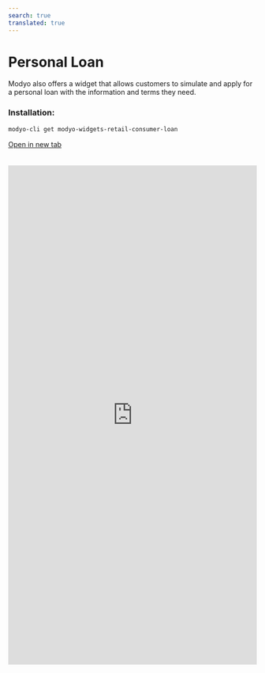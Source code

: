 ```yaml
---
search: true
translated: true
---
```


# Personal Loan

Modyo also offers a widget that allows customers to simulate and apply for a personal loan with the information and terms they need.

### Installation:

```bash
modyo-cli get modyo-widgets-retail-consumer-loan
```

[Open in new tab](https://widgets.modyo.com/personas/retail-consumer-loan)

<iframe id="widgetFrame" src="https://widgets.modyo.com/personas/retail-consumer-loan" width="100%"  frameBorder="0" style="min-height:1010px;overflow:auto;margin-top:20px;"/>

The default properties that the client can modify for its simulation and request are:

| Functionality         | Description                                                                                                                |
| :-------------------- | :------------------------------------------------------------------------------------------------------------------------- |
| Loan Amount           | The loan amount to be requested from to the institution.                                                                   |
| Payments              | Shows the total payment amounts for the requested personal loan.                                                           |
| Months of non-payment | This section allows customers to select the months of their grace period.                                                  |
| Grace period          | If necessary, customers can select non-payment dates for their personal loan.                                              |
| Destination account   | Corresponds to the account to which the requested loan amount will be deposited.                                           |
| Insurance             | Corresponds to the selection of insurances that the client will be able to request together with their loan, if necessary. |
|                       |

By selecting each of these options, the widget will display the amount and simulate the payment, along with a report of the attached credit details.

Lastly, a button will appear that allows the client to apply directly for the loan.

<script>

  export default {
    mounted() {

      function setIframeHeightCO(id, ht) {
          var ifrm = document.getElementById(id);
          if(ifrm) {
            ifrm.style.height = ht + 4 + "px";
          }
      }
      // iframed document sends its height using postMessage
      function handleDocHeightMsg(e) {
          // check origin
          if ( e.origin === 'https://widgets.modyo.com' ) {
              // parse data
              var data = JSON.parse( e.data );

              console.log('data:', data)
              // check data object
              if ( data['docHeight'] ) {
                  setIframeHeightCO( 'widgetFrame', data['docHeight'] );
              } else {
                  setIframeHeightCO( 'widgetFrame', 700 );
              }
          }
      }

      // assign message handler
      if ( window.addEventListener ) {
          window.addEventListener('message', handleDocHeightMsg, false);
      }
    }
  }

</script>
